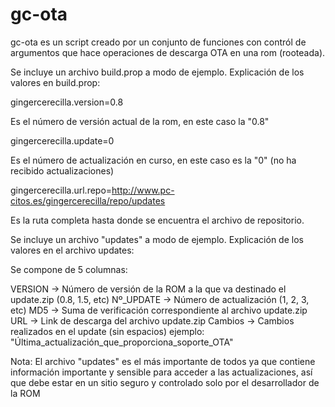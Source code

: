gc-ota
======

gc-ota es un script creado por un conjunto de funciones con contról de argumentos que hace operaciones de descarga OTA en una rom (rooteada).


Se incluye un archivo build.prop a modo de ejemplo.
Explicación de los valores en build.prop:

gingercerecilla.version=0.8

Es el número de versión actual de la rom, en este caso la "0.8"

gingercerecilla.update=0

Es el número de actualización en curso, en este caso es la "0" (no ha recibido actualizaciones)

gingercerecilla.url.repo=http://www.pc-citos.es/gingercerecilla/repo/updates

Es la ruta completa hasta donde se encuentra el archivo de repositorio.



Se incluye un archivo "updates" a modo de ejemplo.
Explicación de los valores en el archivo updates:

Se compone de 5 columnas:

VERSION   -> Número de versión de la ROM a la que va destinado el update.zip (0.8, 1.5, etc)
Nº_UPDATE -> Número de actualización (1, 2, 3, etc)
MD5       -> Suma de verificación correspondiente al archivo update.zip
URL       -> Link de descarga del archivo update.zip
Cambios   -> Cambios realizados en el update (sin espacios) ejemplo: "Última_actualización_que_proporciona_soporte_OTA"

Nota: El archivo "updates" es el más importante de todos ya que contiene información importante y sensible para acceder a las actualizaciones, así que debe estar en un sitio seguro y controlado solo por el desarrollador de la ROM
